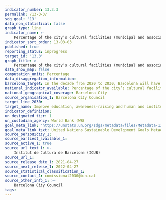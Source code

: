 ```yaml
---
indicator_number: 13.3.3
permalink: /13-3-3/
sdg_goal: '13'
data_non_statistical: false
graph_type: line
indicator_name: >-
    Percentage of the city’s cultural facilities (municipal and associated) that allocate part of their budget to raising awareness about the environment or on actions to improve the sustainability of their facilities
indicator_sort_order: 13-03-03
published: true
reporting_status: inprogress
target_id: '13.3'
graph_title: >-
    Percentage of the city’s cultural facilities (municipal and associated) that allocate part of their budget to raising awareness about the environment or on actions to improve the sustainability of their facilities
data_show_map: false
computation_units: Percentage
data_disaggregation_information:
barcelona_target: In the decade from 2020 to 2030, Barcelona will have effective tools for improving the education, awareness-raising and human and institutional capacity for the mitigation, adaptation, impact reduction and early warning of climate change
national_indicator_available: Percentage of the city’s cultural facilities (municipal and associated) that allocate part of their budget to raising awareness about the environment or on actions to improve the sustainability of their facilities
national_geographical_coverage: Barcelona City
source_organisation_1: Barcelona City Council
target_line_2030: 
target_name: Improve education, awareness-raising and human and institutional capacity on climate change mitigation, adaptation, impact reduction and early warning
indicator_definition:
un_designated_tier: 1
un_custodian_agency: World Bank (WB)
goal_meta_link: 'https://unstats.un.org/sdgs/metadata/files/Metadata-13-03-01.pdf'
goal_meta_link_text: United Nations Sustainable Development Goals Metadata (pdf 894kB)
source_periodicity_1: 
source_earliest_available_1: 
source_active_1: true
source_url_text_1: >-
    Institut de Cultura de Barcelona (ICUB)
source_url_1: 
source_release_date_1: 2021-04-27
source_next_release_1: 2022-04-27
source_statistical_classification_1: 
source_contact_1: comissionat2030@bcn.cat
source_other_info_1: >-
    Barcelona City Council
tags:
---
```

